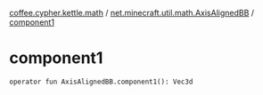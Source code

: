 [coffee.cypher.kettle.math](../index.md) / [net.minecraft.util.math.AxisAlignedBB](index.md) / [component1](./component1.md)

# component1

`operator fun AxisAlignedBB.component1(): Vec3d`